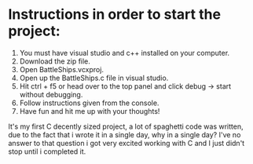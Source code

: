 # Instructions in order to start the project:
1. You must have visual studio and c++ installed on your computer.
2. Download the zip file.
3. Open BattleShips.vcxproj.
4. Open up the BattleShips.c file in visual studio.
5. Hit ctrl + f5 or head over to the top panel and click debug -> start without debugging.
6. Follow instructions given from the console.
7. Have fun and hit me up with your thoughts!

It's my first C decently sized project, a lot of spaghetti code was written, due to the fact that i wrote it in a single day, why in a single day? I've no answer to that question
i got very excited working with C and I just didn't stop until i completed it.
